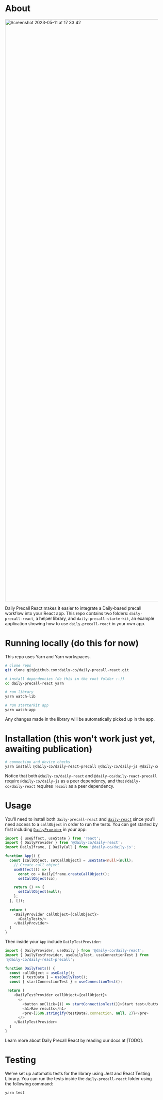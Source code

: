 # About
<img width="1920" alt="Screenshot 2023-05-11 at 17 33 42" src="https://github.com/daily-co/daily-precall-react/assets/12814720/672d068b-f32d-46d2-82d5-354353ca0857">


Daily Precall React makes it easier to integrate a Daily-based precall workflow into your React app. This repo contains two folders: `daily-precall-react`,
a helper library, and `daily-precall-starterkit`, an example application showing how to use `daily-precall-react` in your own app.

# Running locally (do this for now)
This repo uses Yarn and Yarn workspaces.
```bash
# clone repo
git clone git@github.com:daily-co/daily-precall-react.git

# install dependencies (do this in the root folder :-))
cd daily-precall-react yarn

# run library
yarn watch-lib

# run starterkit app
yarn watch-app
```
Any changes made in the library will be automatically picked up in the app.

# Installation (this won't work just yet, awaiting publication)
```bash
# connection and device checks
yarn install @daily-co/daily-react-precall @daily-co/daily-js @daily-co/daily-react recoil
```

Notice that both `@daily-co/daily-react` and `@daily-co/daily-react-precall` require `@daily-co/daily-js` as a peer dependency, and that
`@daily-co/daily-react` requires `recoil` as a peer dependency.

# Usage
You'll need to install both `daily-precall-react` and [`daily-react`](https://docs.daily.co/reference/daily-react) since you'll need access to a `callObject` in order
to run the tests. You can get started by first including [`DailyProvider`](https://docs.daily.co/reference/daily-react/daily-provider) in your app:

```typescript jsx
import { useEffect, useState } from 'react';
import { DailyProvider } from '@daily-co/daily-react';
import DailyIframe, { DailyCall } from '@daily-co/daily-js';

function App() {
  const [callObject, setCallObject] = useState<null>(null);
    // Create call object
    useEffect(() => {
      const co = DailyIframe.createCallObject();
      setCallObject(co);

    return () => {
      setCallObject(null);
    };
  }, []);
  
  return (
    <DailyProvider callObject={callObject}>
      <DailyTests/>
    </DailyProvider>
  )
}
```

Then inside your `App` include `DailyTestProvider`:

```typescript jsx
import { DailyProvider, useDaily } from '@daily-co/daily-react';
import { DailyTestProvider, useDailyTest, useConnectionTest } from 
'@daily-co/daily-react-precall';

function DailyTests() {
  const callObject = useDaily();
  const { testData } = useDailyTest();
  const { startConnectionTest } = useConnectionTest();

 return (
    <DailyTestProvider callObject={callObject}>
      <>
        <button onClick={() => startConnectionTest()}>Start test</button>
        <h1>Raw results</h1>
        <pre>{JSON.stringify(testData?.connection, null, 2)}</pre>
      </>
    </DailyTestProvider>
  )
}
```
Learn more about Daily Precall React by reading our docs at [TODO].


# Testing
We've set up automatic tests for the library using Jest and React Testing Library. You can run the tests inside the `daily-precall-react` folder using the following command:

```bash
yarn test
```
